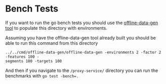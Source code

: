 # Bench Tests

If you want to run the go bench tests you should use the [offline-data-gen tool](../../cmd/offline-data-gen) to populate this directory with environments.

Assuming you have the offline-data-gen tool already built you should be able to run this command from this directory 

```
../../cmd/offline-data-gen/offline-data-gen -environments 2 -factor 2 -features 100 -
segments 100 -targets 100
```

And then if you navigate to the `/proxy-service/` directory you can run the benchmarks with `go test -bench=.`

